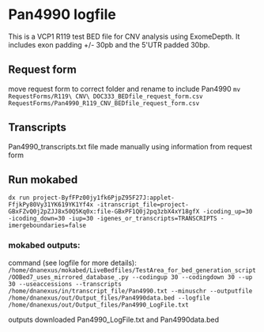 # Pan4990 logfile
This is a VCP1 R119 test BED file for CNV analysis using ExomeDepth. It includes exon padding +/- 30pb and the 5'UTR padded 30bp.

## Request form
move request form to correct folder and rename to include Pan4990
`mv RequestForms/R119\ CNV\ DOC333_BEDfile_request_form.csv RequestForms/Pan4990_R119_CNV_BEDfile_request_form.csv`

## Transcripts
Pan4990_transcripts.txt file made manually using information from request form

## Run mokabed
`dx run project-ByfFPz00jy1fk6PjpZ95F27J:applet-FfjkPy80Vy31YK619YK1Yf4x -itranscript_file=project-GBxFZvQ0j2pZJJ8x50Q5Kq0x:file-GBxPF1Q0j2pq3zbX4xY18gfX -icoding_up=30 -icoding_down=30 -iup=30 -igenes_or_transcripts=TRANSCRIPTS -imergeboundaries=false`

### mokabed outputs:
command (see logfile for more details):
`/home/dnanexus/mokabed/LiveBedfiles/TestArea_for_bed_generation_script/OOBed7_uses_mirrored_database_.py --codingup 30 --codingdown 30 --up 30 --useaccessions --transcripts /home/dnanexus/in/transcript_file/Pan4990.txt --minuschr --outputfile /home/dnanexus/out/Output_files/Pan4990data.bed --logfile /home/dnanexus/out/Output_files/Pan4990_LogFile.txt `

outputs downloaded Pan4990_LogFile.txt and Pan4990data.bed

